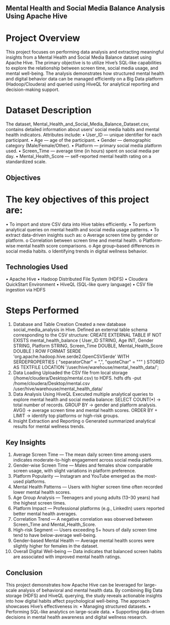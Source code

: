 ## Mental Health and Social Media Balance Analysis Using Apache Hive
# Project Overview
This project focuses on performing data analysis and extracting meaningful insights from a Mental Health and Social Media Balance dataset using Apache Hive.
The primary objective is to utilize Hive’s SQL-like capabilities to explore the relationship between screen time, social media usage, and mental well-being.
The analysis demonstrates how structured mental health and digital behavior data can be managed efficiently on a Big Data platform (Hadoop/Cloudera) and queried using HiveQL for analytical reporting and decision-making support.

# Dataset Description
The dataset, Mental_Health_and_Social_Media_Balance_Dataset.csv, contains detailed information about users’ social media habits and mental health indicators.
Attributes include:
•	User_ID — unique identifier for each participant.
•	Age — age of the participant.
•	Gender — demographic category (Male/Female/Other).
•	Platform — primary social media platform used.
•	Screen_Time — average time (in hours) spent on social media per day.
•	Mental_Health_Score — self-reported mental health rating on a standardized scale.

## Objectives
# The key objectives of this project are:
•	To import and store CSV data into Hive tables efficiently.
•	To perform analytical queries on mental health and social media usage patterns.
•	To extract data-driven insights such as:
o	Average screen time by gender or platform.
o	Correlation between screen time and mental health.
o	Platform-wise mental health score comparisons.
o	Age group–based differences in social media habits.
o	Identifying trends in digital wellness behavior.

## Technologies Used
•	Apache Hive
•	Hadoop Distributed File System (HDFS)
•	Cloudera QuickStart Environment
•	HiveQL (SQL-like query language)
•	CSV file ingestion via HDFS

# Steps Performed
1.	Database and Table Creation
Created a new database social_media_analysis in Hive.
Defined an external table schema corresponding to the CSV structure:
CREATE EXTERNAL TABLE IF NOT EXISTS mental_health_balance (
  User_ID STRING,
  Age INT,
  Gender STRING,
  Platform STRING,
  Screen_Time DOUBLE,
  Mental_Health_Score DOUBLE
)
ROW FORMAT SERDE 'org.apache.hadoop.hive.serde2.OpenCSVSerde'
WITH SERDEPROPERTIES (
  "separatorChar" = ",",
  "quoteChar" = "\""
)
STORED AS TEXTFILE
LOCATION '/user/hive/warehouse/mental_health_data/';
2.	Data Loading
Uploaded the CSV file from local storage (/home/cloudera/Desktop/mental.csv) to HDFS.
hdfs dfs -put /home/cloudera/Desktop/mental.csv /user/hive/warehouse/mental_health_data/
3.	Data Analysis Using HiveQL
Executed multiple analytical queries to explore mental health and social media balance:
SELECT COUNT(*) → total number of records.
GROUP BY → gender and platform analysis.
AVG() → average screen time and mental health scores.
ORDER BY + LIMIT → identify top platforms or high-risk groups.
4.	Insight Extraction and Reporting
o	Generated summarized analytical results for mental wellness trends.

## Key Insights
1.	Average Screen Time — The mean daily screen time among users indicates moderate-to-high engagement across social media platforms.
2.	Gender-wise Screen Time — Males and females show comparable screen usage, with slight variations in platform preference.
3.	Platform Popularity — Instagram and YouTube emerged as the most-used platforms.
4.	Mental Health Patterns — Users with higher screen time often recorded lower mental health scores.
5.	Age Group Analysis — Teenagers and young adults (13–30 years) had the highest screen times.
6.	Platform Impact — Professional platforms (e.g., LinkedIn) users reported better mental health averages.
7.	Correlation Trend — A negative correlation was observed between Screen_Time and Mental_Health_Score.
8.	High-risk Segment — Users exceeding 5+ hours of daily screen time tend to have below-average well-being.
9.	Gender-based Mental Health — Average mental health scores were slightly higher for females in the dataset.
10.	Overall Digital Well-being — Data indicates that balanced screen habits are associated with improved mental health ratings.

## Conclusion
This project demonstrates how Apache Hive can be leveraged for large-scale analysis of behavioral and mental health data.
By combining Big Data storage (HDFS) and HiveQL querying, the study reveals actionable insights into how digital habits affect psychological well-being.
The approach showcases Hive’s effectiveness in:
•	Managing structured datasets.
•	Performing SQL-like analytics on large-scale data.
•	Supporting data-driven decisions in mental health awareness and digital wellness research.

